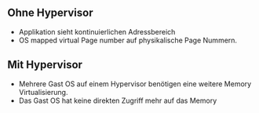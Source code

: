 ## Ohne Hypervisor
- Applikation sieht kontinuierlichen Adressbereich
- OS mapped virtual Page number auf physikalische Page Nummern.

## Mit Hypervisor
- Mehrere Gast OS auf einem Hypervisor benötigen eine weitere Memory Virtualisierung.
- Das Gast OS hat keine direkten Zugriff mehr auf das Memory